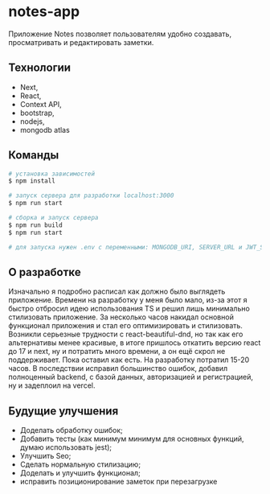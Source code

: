 # notes-app

Приложение Notes позволяет пользователям удобно создавать, просматривать и редактировать заметки.

## Технологии

- Next,
- React,
- Context API,
- bootstrap,
- nodejs,
- mongodb atlas

## Команды

```bash
# установка зависимостей
$ npm install

# запуск сервера для разработки localhost:3000
$ npm run start

# сборка и запуск сервера
$ npm run build
$ npm run start

# для запуска нужен .env с переменными: MONGODB_URI, SERVER_URL и JWT_SECRET
```

## О разработке

Изначально я подробно расписал как должно было выглядеть приложение. Времени на разработку у меня было мало, из-за этот я быстро отбросил идею использования TS и решил лишь минимально стилизовать приложение. За несколько часов накидал основной функционал приложения и стал его оптимизировать и стилизовать. Возникли серьезные трудности с react-beautiful-dnd, но так как его альтернативы менее красивые, в итоге пришлось откатить версию react до 17 и next, ну и потратить много времени, а он ещё скрол не поддерживает. Пока оставил как есть.
На разработку потратил 15-20 часов.
В последствии исправил большинство ошибок, добавил полноценный backend, с базой данных, авторизацией и регистрацией, ну и задеплоил на vercel.

## Будущие улучшения

- Доделать обработку ошибок;
- Добавить тесты (как минимум минимум для основных функций, думаю использовать jest);
- Улучшить Seo;
- Сделать нормальную стилизацию;
- Доделать и улучшить функционал;
- исправить позиционирование заметок при перезагрузке
